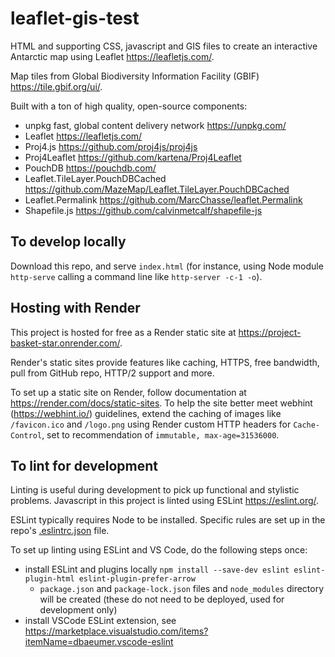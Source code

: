# leaflet-gis-test

HTML and supporting CSS, javascript and GIS files to create an interactive Antarctic map using Leaflet <https://leafletjs.com/>.

Map tiles from Global Biodiversity Information Facility (GBIF) <https://tile.gbif.org/ui/>.

Built with a ton of high quality, open-source components:

- unpkg fast, global content delivery network <https://unpkg.com/>
- Leaflet <https://leafletjs.com/>
- Proj4.js <https://github.com/proj4js/proj4js>
- Proj4Leaflet <https://github.com/kartena/Proj4Leaflet>
- PouchDB <https://pouchdb.com/>
- Leaflet.TileLayer.PouchDBCached <https://github.com/MazeMap/Leaflet.TileLayer.PouchDBCached>
- Leaflet.Permalink <https://github.com/MarcChasse/leaflet.Permalink>
- Shapefile.js <https://github.com/calvinmetcalf/shapefile-js>

## To develop locally

Download this repo, and serve `index.html` (for instance, using Node module `http-serve` calling a command line like `http-server -c-1 -o`).

## Hosting with Render

This project is hosted for free as a Render static site at <https://project-basket-star.onrender.com/>.

Render's static sites provide features like caching, HTTPS, free bandwidth, pull from GitHub repo, HTTP/2 support and more.

To set up a static site on Render, follow documentation at <https://render.com/docs/static-sites>. To help the site better meet webhint (<https://webhint.io/>) guidelines, extend the caching of images like `/favicon.ico` and `/logo.png` using Render custom HTTP headers for `Cache-Control`, set to recommendation of `immutable, max-age=31536000`.

## To lint for development

Linting is useful during development to pick up functional and stylistic problems. Javascript in this project is linted using ESLint <https://eslint.org/>. 

ESLint typically requires Node to be installed. Specific rules are set up in the repo's [.eslintrc.json](.eslintrc.json) file.

To set up linting using ESLint and VS Code, do the following steps once:

- install ESLint and plugins locally `npm install --save-dev eslint eslint-plugin-html eslint-plugin-prefer-arrow`
  - `package.json` and `package-lock.json` files and `node_modules` directory will be created (these do not need to be deployed, used for development only)
- install VSCode ESLint extension, see <https://marketplace.visualstudio.com/items?itemName=dbaeumer.vscode-eslint>
